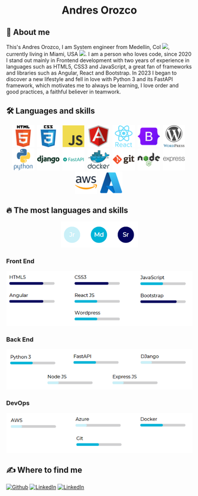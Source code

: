 <h1 align="center">Andres Orozco </h1>

## 👋 About me

<p>This's Andres Orozco, I am System engineer from Medellin, Col <img src="https://cdn-icons-png.flaticon.com/512/197/197575.png" width="13"/>, currently living in Miami, USA <img src="https://cdn-icons-png.flaticon.com/512/197/197484.png" width="13"/>. I am a person who loves code, since 2020 I stand out mainly in Frontend development with two years of experience in languages such as HTML5, CSS3 and JavaScript, a great fan of frameworks and libraries such as Angular, React and Bootstrap. In 2023 I began to discover a new lifestyle and fell in love with Python 3 and its FastAPI framework, which motivates me to always be learning, I love order and good practices, a faithful believer in teamwork.</p>

## 🛠️ Languages and skills

<div align="center">
  <img src="https://github.com/devicons/devicon/blob/master/icons/html5/html5-original-wordmark.svg" title="HTML5" alt="HTML5" width="60" height="60"/>&nbsp;
  <img src="https://github.com/devicons/devicon/blob/master/icons/css3/css3-original-wordmark.svg" title="CSS3" alt="CSS3" width="60" height="60"/>&nbsp;
  <img src="https://github.com/devicons/devicon/blob/master/icons/javascript/javascript-original.svg" title="JavaScript" alt="JavaScript" width="60" height="60"/>&nbsp;
  <img src="https://github.com/devicons/devicon/blob/master/icons/angularjs/angularjs-original.svg" title="Angular" alt="Angular" width="60" height="60"/>&nbsp;
  <img src="https://github.com/devicons/devicon/blob/master/icons/react/react-original-wordmark.svg" title="React" alt="React" width="60" height="60"/>&nbsp;
  <img src="https://github.com/devicons/devicon/blob/master/icons/bootstrap/bootstrap-original.svg" title="Bootstrap" alt="Bootstrap" width="60" height="60"/>&nbsp;
  <img src="https://github.com/devicons/devicon/blob/master/icons/wordpress/wordpress-original.svg" title="Wordpress" alt="Wordpress" width="60" height="60"/>&nbsp;
  <img src="https://github.com/devicons/devicon/blob/master/icons/python/python-original-wordmark.svg" title="Python3" alt="Python3" width="60" height="60"/>&nbsp;
  <img src="https://github.com/devicons/devicon/blob/master/icons/django/django-plain-wordmark.svg" title="DJango" alt="DJango" width="60" height="60"/>&nbsp;
  <img src="https://github.com/devicons/devicon/blob/master/icons/fastapi/fastapi-original-wordmark.svg" title="FastAPI" alt="FastAPI" width="60" height="60"/>&nbsp;
  <img src="https://github.com/devicons/devicon/blob/master/icons/docker/docker-original-wordmark.svg" title="Docker" alt="Docker" width="60" height="60"/>&nbsp;
  <img src="https://github.com/devicons/devicon/blob/master/icons/git/git-original-wordmark.svg" title="Git" alt="Git" width="60" height="60"/>&nbsp;
  <img src="https://github.com/devicons/devicon/blob/master/icons/nodejs/nodejs-original-wordmark.svg" title="NodeJS" alt="NodeJS" width="60" height="60"/>&nbsp;
  <img src="https://github.com/devicons/devicon/blob/master/icons/express/express-original-wordmark.svg" title="Express" alt="Express" width="60" height="60"/>&nbsp;
  <img src="https://github.com/devicons/devicon/blob/master/icons/amazonwebservices/amazonwebservices-original-wordmark.svg" title="AWS" alt="AWS" width="60" height="60"/>&nbsp;
  <img src="https://github.com/devicons/devicon/blob/master/icons/azure/azure-original.svg" title="Azure" alt="Azure" width="60" height="60"/>&nbsp;
</div>

## 🔥 The most languages and skills

<p align="center">
  <img src="sources/rol.PNG" alt="Roles">
</p>

### Front End

<p align="center">
  <img src="sources/frontend.PNG" alt="Frontend">
</p>

### Back End

<p align="center">
  <img src="sources/backend.PNG" alt="Backend">
</p>

### DevOps

<p align="center">
  <img src="sources/devops.PNG" alt="DevOps">
</p>

## ✍️ Where to find me

<p>
  <a href="https://github.com/AndresOrozcoDev" target="_blank"><img alt="Github" src="https://img.shields.io/badge/GitHub-%2312100E.svg?&style=for-the-badge&logo=Github&logoColor=white" /></a>
  <a href="https://www.linkedin.com/in/andres-orozco-dev" target="_blank"><img alt="LinkedIn" src="https://img.shields.io/badge/linkedin-%230077B5.svg?&style=for-the-badge&logo=linkedin&logoColor=white" /></a>
  <a href="mailto:andres.orozco.dev@gmail.com" target="_blank"><img alt="LinkedIn" src="https://img.shields.io/badge/Gmail-D14836?style=for-the-badge&logo=gmail&logoColor=white" /></a>
</p>
